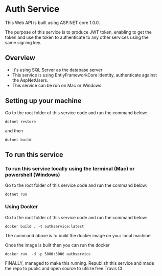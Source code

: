 # Auth Service

This Web API is built using ASP.NET core 1.0.0.

The purpose of this service is to produce JWT token, enabling to get the token and use the token to authenticate to any other services using the same signing key.


## Overview

* It's using SQL Server as the database server 
* This service is using EntiyFrameworkCore Identity, authenticate against the AspNetUsers.
* This service can be run on Mac or Windows.


## Setting up your machine

Go to the root folder of this service code and run the command below:
```
dotnet restore
```
and then
```
dotnet build
```


## To run this service

### To run this service locally using the terminal (Mac) or powershell (Windows)

Go to the root folder of this service code and run the command below:
```
dotnet run
```

### Using Docker

Go to the root folder of this service code and run the command below:
```
docker build . -t authservice:latest
````
The command above is to build the docker image on your local machine.

Once the image is built then you can run the docker
```
docker run  -d -p 5000:5000 authservice
```


FINALLY, managed to make this running. Republish this service and made the repo to public and open source to utilize free Travis CI